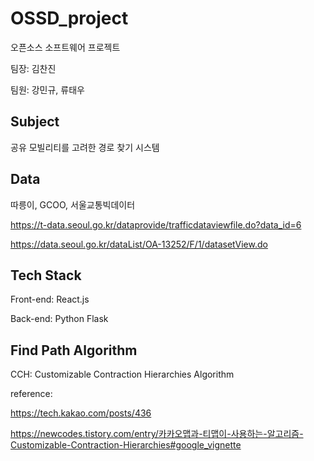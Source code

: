 # OSSD_project
오픈소스 소프트웨어 프로젝트

팀장: 김찬진

팀원: 강민규, 류태우


## Subject
공유 모빌리티를 고려한 경로 찾기 시스템

## Data
따릉이, GCOO, 서울교통빅데이터

https://t-data.seoul.go.kr/dataprovide/trafficdataviewfile.do?data_id=6

https://data.seoul.go.kr/dataList/OA-13252/F/1/datasetView.do

## Tech Stack
Front-end: React.js

Back-end: Python Flask

## Find Path Algorithm
CCH: Customizable Contraction Hierarchies Algorithm

reference:

https://tech.kakao.com/posts/436

https://newcodes.tistory.com/entry/카카오맵과-티맵이-사용하는-알고리즘-Customizable-Contraction-Hierarchies#google_vignette
